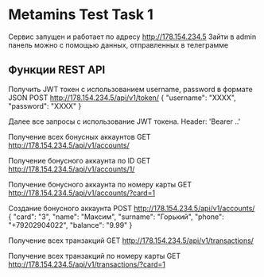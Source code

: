 # Metamins Test Task 1
Сервис запущен и работает по адресу http://178.154.234.5
Зайти в admin панель можно с помощью данных, отправленных в телеграмме

## Функции REST API
Получить JWT токен с использованием username, password в формате JSON
POST http://178.154.234.5/api/v1/token/
{
    "username": "XXXX",
    "password": "XXXX"
}

Далее все запросы с использование JWT токена. Header: 'Bearer ..'

Получение всех бонусных аккаунтов
GET http://178.154.234.5/api/v1/accounts/

Получение бонусного аккаунта по ID
GET http://178.154.234.5/api/v1/accounts/1/

Получение бонусного аккаунта по номеру карты
GET http://178.154.234.5/api/v1/accounts/?card=1

Создание бонусного аккаунта
POST http://178.154.234.5/api/v1/accounts/
{
    "card": "3",
    "name": "Максим",
    "surname": "Горький",
    "phone": "+79202904022",
    "balance": "9.99"
}

Получение всех транзакций
GET http://178.154.234.5/api/v1/transactions/

Получение всех транзакций по номеру карты
GET http://178.154.234.5/api/v1/transactions/?card=1